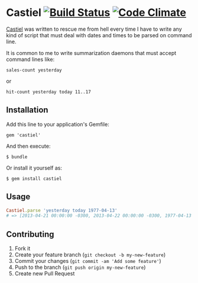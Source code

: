 # Castiel [![Build Status](https://travis-ci.org/adilsoncarvalho/castiel.png?branch=master)](https://travis-ci.org/adilsoncarvalho/castiel) [![Code Climate](https://codeclimate.com/github/adilsoncarvalho/castiel.png)](https://codeclimate.com/github/adilsoncarvalho/castiel)

[Castiel](http://va.mu/cUmX) was written to rescue me from hell every time I have to write any kind
of script that must deal with dates and times to be parsed on command line.

It is common to me to write summarization daemons that must accept command lines like:

`sales-count yesterday`

or

`hit-count yesterday today 11..17`

## Installation

Add this line to your application's Gemfile:

    gem 'castiel'

And then execute:

    $ bundle

Or install it yourself as:

    $ gem install castiel

## Usage

````ruby
Castiel.parse 'yesterday today 1977-04-13'
# => [2013-04-21 00:00:00 -0300, 2013-04-22 00:00:00 -0300, 1977-04-13 00:00:00 -0300]
````

## Contributing

1. Fork it
2. Create your feature branch (`git checkout -b my-new-feature`)
3. Commit your changes (`git commit -am 'Add some feature'`)
4. Push to the branch (`git push origin my-new-feature`)
5. Create new Pull Request

